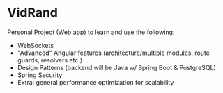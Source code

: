 # VidRand
Personal Project (Web app) to learn and use the following:
- WebSockets
- "Advanced" Angular features (architecture/multiple modules, route guards, resolvers etc.)
- Design Patterns (backend will be Java w/ Spring Boot & PostgreSQL)
- Spring Security 
- Extra: general performance optimization for scalability

